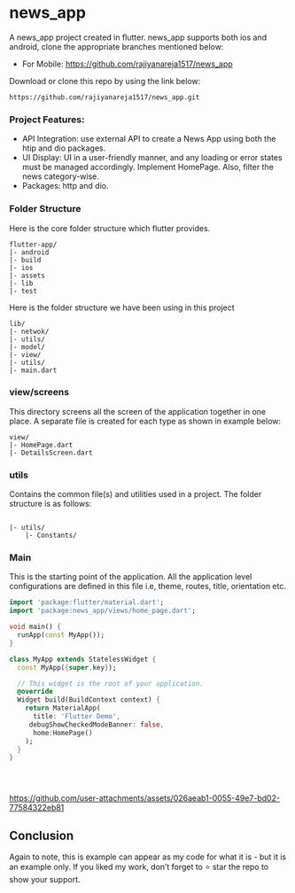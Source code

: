 # news_app

A news_app project created in flutter. news_app supports both ios and android, clone the appropriate branches mentioned below:

* For Mobile: https://github.com/rajiyanareja1517/news_app

Download or clone this repo by using the link below:

```
https://github.com/rajiyanareja1517/news_app.git
```
### Project Features:
- API Integration: use external API to create a News App using both the htip and dio packages.
- UI Display: UI in a user-friendly manner, and any loading or error states must be managed accordingly. Implement HomePage. Also, filter the news category-wise.
- Packages:  http and dio.


### Folder Structure
Here is the core folder structure which flutter provides.

```
flutter-app/
|- android
|- build
|- ios
|- assets
|- lib
|- test
```

Here is the folder structure we have been using in this project

```
lib/
|- netwok/
|- utils/
|- model/
|- view/
|- utils/
|- main.dart
```

### view/screens

This directory screens all the screen of the application together in one place. A separate file is created for each type as shown in example below:

```
view/
|- HomePage.dart
|- DetailsScreen.dart

```

### utils

Contains the common file(s) and utilities used in a project. The folder structure is as follows:

```

|- utils/
    |- Constants/

```


### Main

This is the starting point of the application. All the application level configurations are defined in this file i.e, theme, routes, title, orientation etc.

```dart
import 'package:flutter/material.dart';
import 'package:news_app/views/home_page.dart';

void main() {
  runApp(const MyApp());
}

class MyApp extends StatelessWidget {
  const MyApp({super.key});

  // This widget is the root of your application.
  @override
  Widget build(BuildContext context) {
    return MaterialApp(
      title: 'Flutter Demo',
     debugShowCheckedModeBanner: false,
      home:HomePage()
    );
  }
}


  
```




https://github.com/user-attachments/assets/026aeab1-0055-49e7-bd02-77584322eb81





## Conclusion

Again to note, this is example can appear as my code for what it is - but it is an example only. If you liked my work, don’t forget to ⭐ star the repo to show your support.

